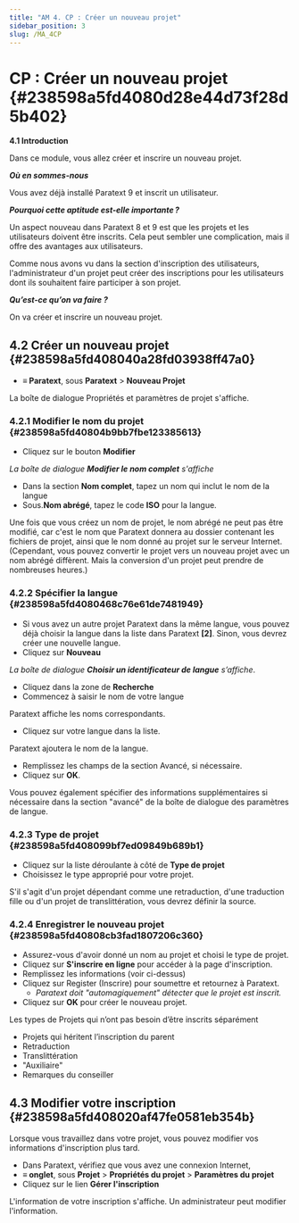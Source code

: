 ```yaml
---
title: "AM 4. CP : Créer un nouveau projet"
sidebar_position: 3
slug: /MA_4CP
---
```


# **CP : Créer un nouveau projet** {#238598a5fd4080d28e44d73f28d5b402}

**4.1 Introduction**

Dans ce module, vous allez créer et inscrire un nouveau projet.

_**Où en sommes-nous**_

Vous avez déjà installé Paratext 9 et inscrit un utilisateur.

_**Pourquoi cette aptitude est-elle importante ?**_

Un aspect nouveau dans Paratext 8 et 9 est que les projets et les utilisateurs doivent être inscrits. Cela peut sembler une complication, mais il offre des avantages aux utilisateurs.

Comme nous avons vu dans la section d'inscription des utilisateurs, l'administrateur d'un projet peut créer des inscriptions pour les utilisateurs dont ils souhaitent faire participer à son projet.

_**Qu’est-ce qu’on va faire ?**_

On va créer et inscrire un nouveau projet.

## **4.2 Créer un nouveau projet** {#238598a5fd408040a28fd03938ff47a0}

- **≡ Paratext**, sous **Paratext** > **Nouveau Projet**

La boîte de dialogue Propriétés et paramètres de projet s'affiche.

### **4.2.1 Modifier le nom du projet** {#238598a5fd40804b9bb7fbe123385613}

- Cliquez sur le bouton **Modifier**

_La boîte de dialogue **Modifier le nom complet** s'affiche_

- Dans la section **Nom complet**, tapez un nom qui inclut le nom de la langue
- Sous.**Nom abrégé**, tapez le code **ISO** pour la langue.

Une fois que vous créez un nom de projet, le nom abrégé ne peut pas être modifié, car c'est le nom que Paratext donnera au dossier contenant les fichiers de projet, ainsi que le nom donné au projet sur le serveur Internet. (Cependant, vous pouvez convertir le projet vers un nouveau projet avec un nom abrégé diffèrent. Mais la conversion d'un projet peut prendre de nombreuses heures.)

### **4.2.2 Spécifier la langue** {#238598a5fd4080468c76e61de7481949}

- Si vous avez un autre projet Paratext dans la même langue, vous pouvez déjà choisir la langue dans la liste dans Paratext **[2]**. Sinon, vous devrez créer une nouvelle langue.
- Cliquez sur **Nouveau**

_La boîte de dialogue **Choisir un identificateur de langue** s’affiche_.

- Cliquez dans la zone de **Recherche**
- Commencez à saisir le nom de votre langue

Paratext affiche les noms correspondants.

- Cliquez sur votre langue dans la liste.

Paratext ajoutera le nom de la langue.

- Remplissez les champs de la section Avancé, si nécessaire.
- Cliquez sur **OK**.

Vous pouvez également spécifier des informations supplémentaires si nécessaire dans la section "avancé" de la boîte de dialogue des paramètres de langue.

### **4.2.3 Type de projet** {#238598a5fd408099bf7ed09849b689b1}

- Cliquez sur la liste déroulante à côté de **Type de projet**
- Choisissez le type approprié pour votre projet.

S'il s'agit d'un projet dépendant comme une retraduction, d'une traduction fille ou d'un projet de translittération, vous devrez définir la source.

### **4.2.4 Enregistrer le nouveau projet** {#238598a5fd40808cb3fad1807206c360}

- Assurez-vous d'avoir donné un nom au projet et choisi le type de projet.
- Cliquez sur **S'inscrire en ligne** pour accéder à la page d'inscription.
- Remplissez les informations (voir ci-dessus)
- Cliquez sur Register (Inscrire) pour soumettre et retournez à Paratext.
    - _Paratext doit "automagiquement" détecter que le projet est inscrit._
- Cliquez sur **OK** pour créer le nouveau projet.

Les types de Projets qui n’ont pas besoin d’être inscrits séparément

- Projets qui héritent l’inscription du parent
- Retraduction
- Translittération
- "Auxiliaire"
- Remarques du conseiller

## **4.3 Modifier votre inscription** {#238598a5fd408020af47fe0581eb354b}

Lorsque vous travaillez dans votre projet, vous pouvez modifier vos informations d'inscription plus tard.

- Dans Paratext, vérifiez que vous avez une connexion Internet,
- **≡ onglet**, sous **Projet** &gt; **Propriétés du projet** &gt; **Paramètres du projet**
- Cliquez sur le lien **Gérer l'inscription**

L'information de votre inscription s'affiche. Un administrateur peut modifier l'information.

